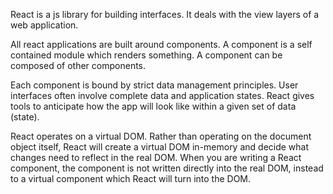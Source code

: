 React is a js library for building interfaces.
It deals with the view layers of a web application.

All react applications are built around components.
A component is a self contained module which renders something.
A component can be composed of other components.

Each component is bound by strict data management principles.
User interfaces often involve complete data and application states.
React gives tools to anticipate how the app will look like within a given set of data (state).

React operates on a virtual DOM.
Rather than operating on the document object itself, React will create a virtual DOM in-memory and decide what changes need to reflect in the real DOM. When you are writing a React component, the component is not written directly into the real DOM, instead to a virtual component which React will turn into the DOM.
